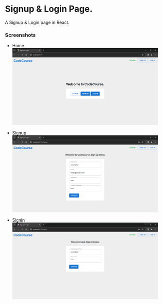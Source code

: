 # Signup & Login Page.

A Signup & Login page in React.


### Screenshots
- Home
</br><img src="https://raw.githubusercontent.com/ayushmanyd/react-mini-projects/main/signup-login-page/Screenshots/Home.png" alt="Home" width="500">

- Signup
</br><img src="https://raw.githubusercontent.com/ayushmanyd/react-mini-projects/main/signup-login-page/Screenshots/Signup.png" alt="Signup" width="500">

- Signin
</br><img src="https://raw.githubusercontent.com/ayushmanyd/react-mini-projects/main/signup-login-page/Screenshots/Signin.png" alt="Signin" width="500">